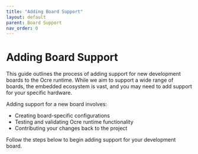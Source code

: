 ```yaml
---
title: "Adding Board Support"
layout: default
parent: Board Support 
nav_order: 0
---
```


# Adding Board Support
This guide outlines the process of adding support for new development boards to the Ocre runtime. While we aim to support a wide range of boards, the embedded ecosystem is vast, and you may need to add support for your specific hardware.

Adding support for a new board involves:
- Creating board-specific configurations
- Testing and validating Ocre runtime functionality
- Contributing your changes back to the project

Follow the steps below to begin adding support for your development board.